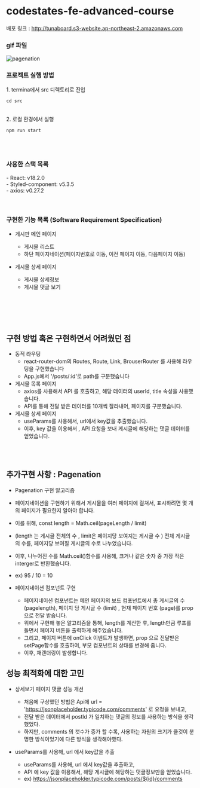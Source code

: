 # codestates-fe-advanced-course

배포 링크 : http://tunaboard.s3-website.ap-northeast-2.amazonaws.com
<br/>
<h3>gif 파일 </h3>

![pagenation](https://user-images.githubusercontent.com/62270168/182529681-ef113993-c4ea-4f9f-aef1-3093c3da559e.gif)
<h3>프로젝트 실행 방법  </h3>
1. termina에서 src 디렉토리로 진입  <pre><code>cd src </code></pre> <br/>
2. 로컬 환경에서 실행 <pre><code>npm run start </code></pre> 
<br/>
<br/>

<h3>사용한 스택 목록 </h3>
- React: v18.2.0 <br/>
- Styled-component: v5.3.5<br/>
- axios: v0.27.2<br/>
<br/>
<br/>


<h3>구현한 기능 목록 (Software Requirement Specification)</h3>

* 게시판 메인 페이지
  * 게시물 리스트
  * 하단 페이지네이션(페이지번호로 이동, 이전 페이지 이동, 다음페이지 이동)
* 게시물 상세 페이지
  * 게시물 상세정보
  * 게시물 댓글 보기


 
  <br/>
  <br/>

  <br/>
 <br/>
<h2>구현 방법 혹은 구현하면서 어려웠던 점</h3>

* 동적 라우팅
  * react-router-dom의 Routes, Route, Link, BrouserRouter 를 사용해 라우팅을 구현했습니다
  * App.js에서 '/posts/:id'로 path를 구분했습니다
* 게시물 목록 페이지
  * axios를 사용해서 API 를 호출하고, 해당 데이터의 userId, title 속성을 사용했습니다. 
  * API를 통해 전달 받은 데이터를 10개씩 잘라내어, 페이지를 구분했습니다.
* 게시물 상세 페이지
  * useParams를 사용해서, url에서 key값을 추출했습니다. 
  * 이후, key 값을 이용해서 , API 요청을 보내 게시글에 해당하는 댓글 데이터를 얻었습니다.


 
 <br/>
 <br/>
 <h2> 추가구현 사항 : Pagenation </h2>
 
 * Pagenation 구현 알고리즘 
  * 페이지네이션을 구현하기 위해서 게시물을 여러 페이지에 걸쳐서, 표시하려면 몇 개의 페이지가 필요한지 알아야 합니다. 
  * 이를 위해, const length = Math.ceil(pageLength / limit)
  * (length 는 게시글 전체의 수 , limit은 페이지당 보여지는 게시글 수 ) 전체 게시글의 수를, 페이지당 보여질 게시글의 수로 나누었습니다.
  * 이후, 나누어진 수를 Math.ceil()함수를 사용해, 크거나 같은 숫자 중 가장 작은 interger로 반환했습니다. 
  * ex) 95 / 10 = 10
  
* 페이지네이션 컴포넌트 구현 
  * 페이지네이션 컴포넌트는 메인 페이지의 보드 컴포넌트에서 총 게시글의 수 (pagelength), 페이지 당 게시글 수 (limit) , 현재 페이지 번호 (page)를 prop으로 전달 받습니다.
  * 위에서 구현해 놓은 알고리즘을 통해, length를 계산한 후, length만큼 루프를 돌면서 페이지 버튼을 출력하게 해주었습니다.
  * 그리고, 페이지 버튼에 onClick 이벤트가 발생하면, prop 으로 전달받은 setPage함수를 호출하여, 부모 컴포넌트의 상태를 변경해 줍니다. 
  * 이후, 재렌더링이 발생합니다.


<h2> 성능 최적화에 대한 고민  </h2>

* 상세보기 페이지 댓글 성능 개선 
  * 처음에 구상했던 방법은 Api에 url = 'https://jsonplaceholder.typicode.com/comments' 로 요청을 보내고,
  * 전달 받은 데이터에서 postId 가 일치하는 댓글의 정보를 사용하는 방식을 생각했었다.
  * 하지만, comments 의 갯수가 증가 할 수록, 사용하는 자원의 크기가 클것이 분명한 방식이었기에 다른 방식을 생각해야했다.


* useParams를 사용해, url 에서 key값을 추출 
  * useParams를 사용해, url 에서 key값을 추출하고,
  * API 에 key 값을 이용해서, 해당 게시글에 해당하는 댓글정보만을 얻었습니다. 
  * ex) https://jsonplaceholder.typicode.com/posts/${id}/comments
  
 

   
   
   
   
   
